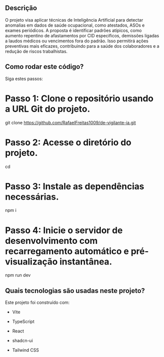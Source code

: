 ## Descrição

O projeto visa aplicar técnicas de Inteligência Artificial para detectar anomalias em dados de saúde ocupacional, como atestados, ASOs e exames periódicos. A proposta é identificar padrões atípicos, como aumento repentino de afastamentos por CID específicos, demissões ligadas a laudos médicos ou vencimentos fora do padrão. Isso permitirá ações preventivas mais eficazes, contribuindo para a saúde dos colaboradores e a redução de riscos trabalhistas.


## Como rodar este código?

Siga estes passos:

# Passo 1: Clone o repositório usando a URL Git do projeto.
git clone <https://github.com/RafaelFreitas1009/de-vigilante-ia.git>

# Passo 2: Acesse o diretório do projeto.
cd <de-vigilante-ia>

# Passo 3: Instale as dependências necessárias.
npm i

# Passo 4: Inicie o servidor de desenvolvimento com recarregamento automático e pré-visualização instantânea.
npm run dev

## Quais tecnologias são usadas neste projeto?

Este projeto foi construído com:

- Vite

- TypeScript

- React

- shadcn-ui

- Tailwind CSS
